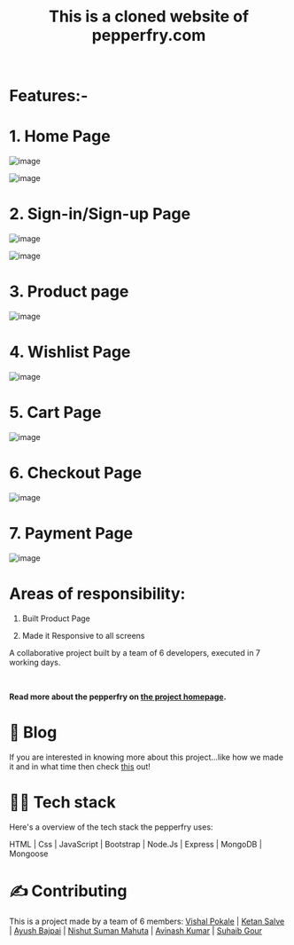 
<div align='center'>
  
<br />
  
<br />
  
  <h1>This is a cloned website of pepperfry.com</h1>
  
</div>

<br />


# Features:-

#      1. Home Page 
  
  ![image](https://cdn-images-1.medium.com/max/1250/0*idWzYwb3FeoXZPK5.png)
  
  
  ![image](https://cdn-images-1.medium.com/max/1250/0*QD9yzxuYI1DKKjyC.png)



#    2. Sign-in/Sign-up Page

![image](https://cdn-images-1.medium.com/max/1250/0*Q4b4HAniR4WTXOsV.png)

![image](https://miro.medium.com/max/1400/1*cSI3SsPbrW6J5miC2PsBUg.png)


#     3. Product page

![image](https://cdn-images-1.medium.com/max/1250/0*BCxo3B6OOvlehlne.png)

#      4. Wishlist Page

![image](https://miro.medium.com/max/1400/1*bhm6PCfs3Hile1_Tldjv0g.png)


#      5. Cart Page

![image](https://miro.medium.com/max/1400/1*jfkpQcmiZT7zjBrFnhdCow.png)

#      6. Checkout Page

![image](https://miro.medium.com/max/1400/1*KffbgYNbk57gKdorwyWhpA.png)


 #     7. Payment Page

![image](https://miro.medium.com/max/1400/1*dTG5hR-q_FlVqIhfonxTTg.png)

   
   
# Areas of responsibility:

1. Built Product Page

2. Made it Responsive to all screens


A collaborative project built by a team of 6 developers, executed in 7 working days.



<br />

**Read more about the pepperfry  on [the project homepage](https://en.wikipedia.org/wiki/pepperfry).**

# 📒 Blog

If you are interested in knowing more about this project...like how we made it and in what time then check [this](https://medium.com/@pokalevishal/the-cloned-website-cloning-period-of-pepperfry-com-d0cc7d79e0ac) out! 

# 👨‍💻 Tech stack

Here's a overview of the tech stack the pepperfry uses:

HTML | Css | JavaScript | Bootstrap | Node.Js | Express | MongoDB | Mongoose

# ✍️ Contributing

This is a project made by a team of 6 members: <a href="https://github.com/Vishal0899">Vishal Pokale<a> | <a href="https://github.com/salveketan">Ketan Salve<a> | <a href="https://github.com/ayush1852017">Ayush Bajpai<a> |   <a href="https://github.com/NishutSuman">Nishut Suman Mahuta<a> | <a href="https://github.com/aviviral">Avinash Kumar<a> | <a href="https://github.com/goriens">Suhaib Gour<a>



